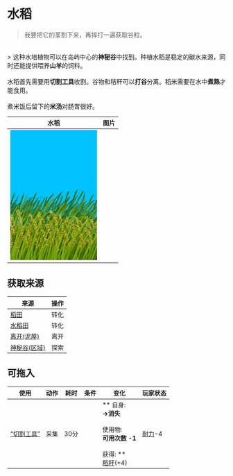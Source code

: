 # 水稻  
> 我要把它的茎割下来，再摔打一遍获取谷粒。  
<br>  
> 这种水培植物可以在岛屿中心的<b>神秘谷</b>中找到。种植水稻是稳定的碳水来源，同时还能提供喂养<b>山羊</b>的饲料。<br><br>水稻首先需要用<b>切割工具</b>收割。谷物和秸秆可以<b>打谷</b>分离。稻米需要在水中<b>煮熟</b>才能食用。<br><br>煮米饭后留下的<b>米汤</b>对肠胃很好。  
  
  水稻  |   图片   
 ----  |  ----:   
   |  <img decoding="async" src="Sprite/RicePlant.png" href="a.md" style="max-width:300px;max-height:300px;">   
  
## 获取来源  
来源  |  操作  
----  |  ----  
[稻田](CropPlotRice.md)  |  转化  
[水稻田](RicePaddy.md)  |  转化  
[离开(泥屋)](MudHutExitRuins.md)  |  离开  
[神秘谷(区域)](SecretValley.md)  |  探索  
## 可拖入  
使用  |  动作  |  耗时  |  条件  |  变化  |  玩家状态  
----  |  ----  |  ----  |  ----  |  ----  |  ----  
[“切割工具”](tag_Cutter.md)  |  采集<br>  |  30分  |    |  ** 自身: **<br>→消失<br><br>** 使用物: **<br>可用次数  -1<br><br>** 获得: **<br>  [稻秆](RiceStalks.md)(+4)<br>  |  [耐力](Stamina.md)-4  


<script>document.title="水稻 - 卡牌生存百科 Card Survival Wiki";</script>